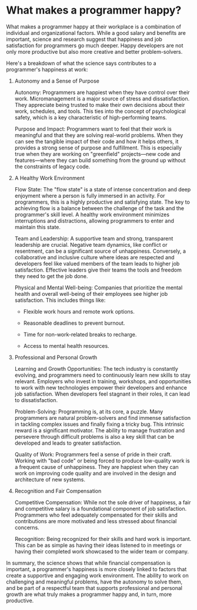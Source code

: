 # What makes a programmer happy?

What makes a programmer happy at their workplace is a combination of individual and organizational factors. While a good salary and benefits are important, science and research suggest that happiness and job satisfaction for programmers go much deeper. Happy developers are not only more productive but also more creative and better problem-solvers.

Here's a breakdown of what the science says contributes to a programmer's happiness at work:

1. Autonomy and a Sense of Purpose

    Autonomy: Programmers are happiest when they have control over their work. Micromanagement is a major source of stress and dissatisfaction. They appreciate being trusted to make their own decisions about their work, schedules, and tools. This ties into the concept of psychological safety, which is a key characteristic of high-performing teams.

    Purpose and Impact: Programmers want to feel that their work is meaningful and that they are solving real-world problems. When they can see the tangible impact of their code and how it helps others, it provides a strong sense of purpose and fulfillment. This is especially true when they are working on "greenfield" projects—new code and features—where they can build something from the ground up without the constraints of legacy code.

2. A Healthy Work Environment

    Flow State: The "flow state" is a state of intense concentration and deep enjoyment where a person is fully immersed in an activity. For programmers, this is a highly productive and satisfying state. The key to achieving flow is a balance between the challenge of the task and the programmer's skill level. A healthy work environment minimizes interruptions and distractions, allowing programmers to enter and maintain this state.

    Team and Leadership: A supportive team and strong, transparent leadership are crucial. Negative team dynamics, like conflict or resentment, can be a significant source of unhappiness. Conversely, a collaborative and inclusive culture where ideas are respected and developers feel like valued members of the team leads to higher job satisfaction. Effective leaders give their teams the tools and freedom they need to get the job done.

    Physical and Mental Well-being: Companies that prioritize the mental health and overall well-being of their employees see higher job satisfaction. This includes things like:

    * Flexible work hours and remote work options.

    *  Reasonable deadlines to prevent burnout.

    *  Time for non-work-related breaks to recharge.

    *  Access to mental health resources.

3. Professional and Personal Growth

    Learning and Growth Opportunities: The tech industry is constantly evolving, and programmers need to continuously learn new skills to stay relevant. Employers who invest in training, workshops, and opportunities to work with new technologies empower their developers and enhance job satisfaction. When developers feel stagnant in their roles, it can lead to dissatisfaction.

    Problem-Solving: Programming is, at its core, a puzzle. Many programmers are natural problem-solvers and find immense satisfaction in tackling complex issues and finally fixing a tricky bug. This intrinsic reward is a significant motivator. The ability to manage frustration and persevere through difficult problems is also a key skill that can be developed and leads to greater satisfaction.

    Quality of Work: Programmers feel a sense of pride in their craft. Working with "bad code" or being forced to produce low-quality work is a frequent cause of unhappiness. They are happiest when they can work on improving code quality and are involved in the design and architecture of new systems.

4. Recognition and Fair Compensation

    Competitive Compensation: While not the sole driver of happiness, a fair and competitive salary is a foundational component of job satisfaction. Programmers who feel adequately compensated for their skills and contributions are more motivated and less stressed about financial concerns.

    Recognition: Being recognized for their skills and hard work is important. This can be as simple as having their ideas listened to in meetings or having their completed work showcased to the wider team or company.

In summary, the science shows that while financial compensation is important, a programmer's happiness is more closely linked to factors that create a supportive and engaging work environment. The ability to work on challenging and meaningful problems, have the autonomy to solve them, and be part of a respectful team that supports professional and personal growth are what truly makes a programmer happy and, in turn, more productive.
